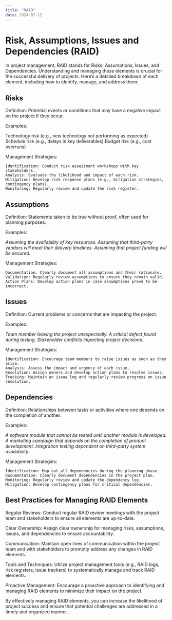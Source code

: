 ```yaml
---
title: "RAID"
date: 2024-07-12
---
```


# Risk, Assumptions, Issues and Dependencies (RAID)

In project management, RAID stands for Risks, Assumptions, Issues, and Dependencies. Understanding and managing these elements is crucial for the successful delivery of projects. Here’s a detailed breakdown of each element, including how to identify, manage, and address them:

## Risks
Definition: Potential events or conditions that may have a negative impact on the project if they occur.

Examples:

Technology risk (e.g., new technology not performing as expected)
Schedule risk (e.g., delays in key deliverables)
Budget risk (e.g., cost overruns)

Management Strategies:

    Identification: Conduct risk assessment workshops with key stakeholders.
    Analysis: Evaluate the likelihood and impact of each risk.
    Mitigation: Develop risk response plans (e.g., mitigation strategies, contingency plans).
    Monitoring: Regularly review and update the risk register.

## Assumptions
Definition: Statements taken to be true without proof, often used for planning purposes.

Examples:

*Assuming the availability of key resources.
Assuming that third-party vendors will meet their delivery timelines.
Assuming that project funding will be secured.*

Management Strategies:

    Documentation: Clearly document all assumptions and their rationale.
    Validation: Regularly review assumptions to ensure they remain valid.
    Action Plans: Develop action plans in case assumptions prove to be incorrect.

## Issues
Definition: Current problems or concerns that are impacting the project.

Examples:

*Team member leaving the project unexpectedly.
A critical defect found during testing.
Stakeholder conflicts impacting project decisions.*

Management Strategies:

    Identification: Encourage team members to raise issues as soon as they arise.
    Analysis: Assess the impact and urgency of each issue.
    Resolution: Assign owners and develop action plans to resolve issues.
    Tracking: Maintain an issue log and regularly review progress on issue resolution.

## Dependencies
Definition: Relationships between tasks or activities where one depends on the completion of another.

Examples:

*A software module that cannot be tested until another module is developed.
A marketing campaign that depends on the completion of product development.
Integration testing dependent on third-party system availability.*

Management Strategies:

    Identification: Map out all dependencies during the planning phase.
    Documentation: Clearly document dependencies in the project plan.
    Monitoring: Regularly review and update the dependency log.
    Mitigation: Develop contingency plans for critical dependencies.

## Best Practices for Managing RAID Elements
    
Regular Reviews: Conduct regular RAID review meetings with the project team and stakeholders to ensure all elements are up-to-date.

Clear Ownership: Assign clear ownership for managing risks, assumptions, issues, and dependencies to ensure accountability.

Communication: Maintain open lines of communication within the project team and with stakeholders to promptly address any changes in RAID elements.

Tools and Techniques: Utilize project management tools (e.g., RAID logs, risk registers, issue trackers) to systematically manage and track RAID elements.

Proactive Management: Encourage a proactive approach to identifying and managing RAID elements to minimize their impact on the project.

By effectively managing RAID elements, you can increase the likelihood of project success and ensure that potential challenges are addressed in a timely and organized manner.